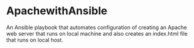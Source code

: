 # ApachewithAnsible

An Ansible playbook that automates configuration of creating an Apache web server that runs on local machine and also creates an index.html file that runs on local host. 
